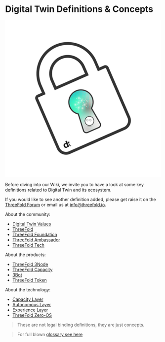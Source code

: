 # Digital Twin Definitions & Concepts 

![](img/header.png)

Before diving into our Wiki, we invite you to have a look at some key definitions related to Digital Twin and its ecosystem.

If you would like to see another definition added, please get raise it on the [ThreeFold Forum](https://forum.threefold.io/) or email us at info@threefold.io.

About the community: 
- [Digital Twin Values](digitaltwin_values)
- [ThreeFold](threefold:grid_why)
- [ThreeFold Foundation](definition_threefoldfoundation)
- [ThreeFold Ambassador](threefold:threefold_ambassador)
- [ThreeFold Tech](threefold:threefold_tech)

About the products:
- [ThreeFold 3Node](threefold:3node)
- [ThreeFold Capacity](definition_threefold_capacity)
- [3Bot](threefold:3bot_def)
- [ThreeFold Token](threefold:threefold_token)

About the technology:
- [Capacity Layer](threefold:capacity_layer)
- [Autonomous Layer](threefold:autonomous_layer)
- [Experience Layer](threefold:experience_layer)
- [ThreeFold Zero-OS](threefold:zos)

> These are not legal binding definitions, they are just concepts.

> For full blown [glossary see here](threefold:defs)
